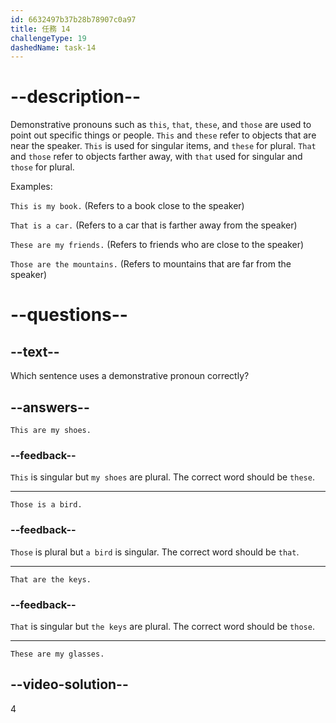 ```yaml
---
id: 6632497b37b28b78907c0a97
title: 任務 14
challengeType: 19
dashedName: task-14
---
```


# --description--

Demonstrative pronouns such as `this`, `that`, `these`, and `those` are used to point out specific things or people. `This` and `these` refer to objects that are near the speaker. `This` is used for singular items, and `these` for plural. `That` and `those` refer to objects farther away, with `that` used for singular and `those` for plural.

Examples:

`This is my book.` (Refers to a book close to the speaker)

`That is a car.` (Refers to a car that is farther away from the speaker)

`These are my friends.` (Refers to friends who are close to the speaker)

`Those are the mountains.` (Refers to mountains that are far from the speaker)

# --questions--

## --text--

Which sentence uses a demonstrative pronoun correctly?

## --answers--

`This are my shoes.`

### --feedback--

`This` is singular but `my shoes` are plural. The correct word should be `these`.

---

`Those is a bird.`

### --feedback--

`Those` is plural but `a bird` is singular. The correct word should be `that`.

---

`That are the keys.`

### --feedback--

`That` is singular but `the keys` are plural. The correct word should be `those`.

---

`These are my glasses.`

## --video-solution--

4
